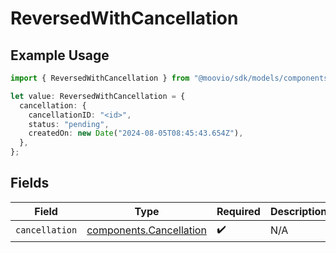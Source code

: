 # ReversedWithCancellation

## Example Usage

```typescript
import { ReversedWithCancellation } from "@moovio/sdk/models/components";

let value: ReversedWithCancellation = {
  cancellation: {
    cancellationID: "<id>",
    status: "pending",
    createdOn: new Date("2024-08-05T08:45:43.654Z"),
  },
};
```

## Fields

| Field                                                              | Type                                                               | Required                                                           | Description                                                        |
| ------------------------------------------------------------------ | ------------------------------------------------------------------ | ------------------------------------------------------------------ | ------------------------------------------------------------------ |
| `cancellation`                                                     | [components.Cancellation](../../models/components/cancellation.md) | :heavy_check_mark:                                                 | N/A                                                                |